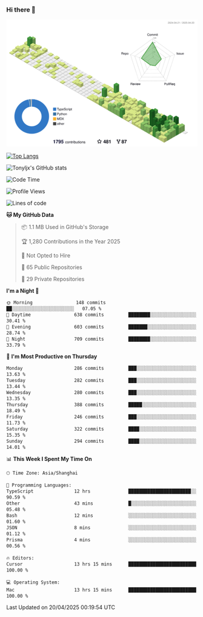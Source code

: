 ### Hi there 👋

![](./profile-3d-contrib/profile-green-animate.svg)

 

[![Top Langs](https://github-readme-stats.vercel.app/api/top-langs/?username=tonyljx)](https://github.com/anuraghazra/github-readme-stats)

![Tonyljx's GitHub stats](https://github-readme-stats.vercel.app/api?username=tonyljx&theme=default&show_icons=true)

 

<!--START_SECTION:waka-->
![Code Time](http://img.shields.io/badge/Code%20Time-1%2C279%20hrs%2042%20mins-blue)

![Profile Views](http://img.shields.io/badge/Profile%20Views-1-blue)

![Lines of code](https://img.shields.io/badge/From%20Hello%20World%20I%27ve%20Written-1.2%20million%20lines%20of%20code-blue)

**🐱 My GitHub Data** 

> 📦 1.1 MB Used in GitHub's Storage 
 > 
> 🏆 1,280 Contributions in the Year 2025
 > 
> 🚫 Not Opted to Hire
 > 
> 📜 65 Public Repositories 
 > 
> 🔑 29 Private Repositories 
 > 
**I'm a Night 🦉** 

```text
🌞 Morning                148 commits         ██░░░░░░░░░░░░░░░░░░░░░░░   07.05 % 
🌆 Daytime                638 commits         ████████░░░░░░░░░░░░░░░░░   30.41 % 
🌃 Evening                603 commits         ███████░░░░░░░░░░░░░░░░░░   28.74 % 
🌙 Night                  709 commits         ████████░░░░░░░░░░░░░░░░░   33.79 % 
```
📅 **I'm Most Productive on Thursday** 

```text
Monday                   286 commits         ███░░░░░░░░░░░░░░░░░░░░░░   13.63 % 
Tuesday                  282 commits         ███░░░░░░░░░░░░░░░░░░░░░░   13.44 % 
Wednesday                280 commits         ███░░░░░░░░░░░░░░░░░░░░░░   13.35 % 
Thursday                 388 commits         █████░░░░░░░░░░░░░░░░░░░░   18.49 % 
Friday                   246 commits         ███░░░░░░░░░░░░░░░░░░░░░░   11.73 % 
Saturday                 322 commits         ████░░░░░░░░░░░░░░░░░░░░░   15.35 % 
Sunday                   294 commits         ████░░░░░░░░░░░░░░░░░░░░░   14.01 % 
```


📊 **This Week I Spent My Time On** 

```text
🕑︎ Time Zone: Asia/Shanghai

💬 Programming Languages: 
TypeScript               12 hrs              ███████████████████████░░   90.59 % 
Other                    43 mins             █░░░░░░░░░░░░░░░░░░░░░░░░   05.48 % 
Bash                     12 mins             ░░░░░░░░░░░░░░░░░░░░░░░░░   01.60 % 
JSON                     8 mins              ░░░░░░░░░░░░░░░░░░░░░░░░░   01.12 % 
Prisma                   4 mins              ░░░░░░░░░░░░░░░░░░░░░░░░░   00.56 % 

🔥 Editors: 
Cursor                   13 hrs 15 mins      █████████████████████████   100.00 % 

💻 Operating System: 
Mac                      13 hrs 15 mins      █████████████████████████   100.00 % 
```


 Last Updated on 20/04/2025 00:19:54 UTC
<!--END_SECTION:waka-->
